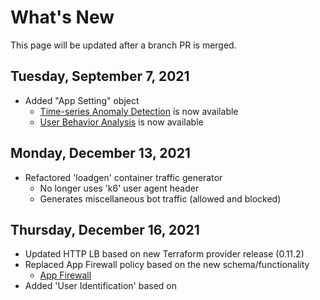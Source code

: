 # What's New
This page will be updated after a branch PR is merged.

## Tuesday, September 7, 2021

- Added "App Setting" object
  - [Time-series Anomaly Detection](https://www.volterra.io/docs/how-to/app-security/tsa-detection) is now available
  - [User Behavior Analysis](https://www.volterra.io/docs/how-to/app-security/user-behavior-analysis) is now available 

## Monday, December 13, 2021

- Refactored 'loadgen' container traffic generator
  - No longer uses 'k6' user agent header
  - Generates miscellaneous bot traffic (allowed and blocked)

## Thursday, December 16, 2021

- Updated HTTP LB based on new Terraform provider release (0.11.2)
- Replaced App Firewall policy based on the new schema/functionality
  - [App Firewall](https://volterra.io/docs/api/app-firewall)
- Added 'User Identification' based on 